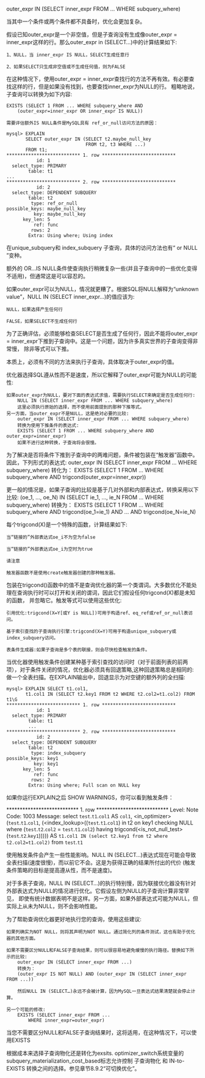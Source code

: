 outer_expr IN (SELECT inner_expr FROM ... WHERE subquery_where)

当其中一个条件或两个条件都不具备时，优化会更加复杂。

假设已知outer_expr是一个非空值，但是子查询没有生成像outer_expr = inner_expr这样的行。那么outer_expr in (SELECT…)中的计算结果如下:

	1、NULL，当 inner_expr IS NULL，SELECT生成任意行

	2、如果SELECT只生成非空值或不生成任何值，则为FALSE

在这种情况下，使用outer_expr = inner_expr查找行的方法不再有效。有必要查找这样的行，但是如果没有找到，也要查找inner_expr为NULL的行。
粗略地说，子查询可以转换为如下内容:

	EXISTS (SELECT 1 FROM ... WHERE subquery_where AND
        (outer_expr=inner_expr OR inner_expr IS NULL))
	
	需要评估额外IS NULL条件是MySQL具有 ref_or_null访问方法的原因：
	
	mysql> EXPLAIN
		   SELECT outer_expr IN (SELECT t2.maybe_null_key
								 FROM t2, t3 WHERE ...)
		   FROM t1;
	*************************** 1. row ***************************
			   id: 1
	  select_type: PRIMARY
			table: t1
	...
	*************************** 2. row ***************************
			   id: 2
	  select_type: DEPENDENT SUBQUERY
			table: t2
			 type: ref_or_null
	possible_keys: maybe_null_key
			  key: maybe_null_key
		  key_len: 5
			  ref: func
			 rows: 2
			Extra: Using where; Using index
			
在unique_subquery和 index_subquery 子查询，具体的访问方法也有“ or NULL ”变种。

额外的 OR…IS NULL条件使查询执行稍微复杂一些(并且子查询中的一些优化变得不适用)，但通常这是可以容忍的。

如果outer_expr可以为NULL，情况就更糟了。根据SQL将NULL解释为“unknown value”，NULL IN (SELECT inner_expr…)的值应该为:

	NULL，如果选择产生任何行

	FALSE，如果SELECT不生成任何行
	
为了正确评估，必须能够检查SELECT是否生成了任何行，因此不能将outer_expr = inner_expr下推到子查询中。这是一个问题，因为许多真实世界的子查询变得非常慢，
除非等式可以下推。

本质上，必须有不同的方法来执行子查询，具体取决于outer_expr的值。

优化器选择SQL遵从性而不是速度，所以它解释了outer_expr可能为NULL的可能性:

	如果outer_expr为NULL，要对下面的表达式求值，需要执行SELECT来确定是否生成任何行:
		NULL IN (SELECT inner_expr FROM ... WHERE subquery_where)
		这里必须执行原始的选择，而不使用前面提到的那种下推等式。
	另一方面，当outer_expr不是NULL，这是绝对必要的比较:
		outer_expr IN (SELECT inner_expr FROM ... WHERE subquery_where)
		转换为使用下推条件的表达式:
		EXISTS (SELECT 1 FROM ... WHERE subquery_where AND outer_expr=inner_expr)
		如果不进行这种转换，子查询将会很慢。
		
为了解决是否将条件下推到子查询中的两难问题，条件被包装在“触发器”函数中。因此，下列形式的表达式:
	outer_expr IN (SELECT inner_expr FROM ... WHERE subquery_where)
	转化为：
	EXISTS (SELECT 1 FROM ... WHERE subquery_where
                          AND trigcond(outer_expr=inner_expr))
						  
更一般的情况是，如果子查询的比较是基于几对外部和内部表达式，转换采用以下比较:
	(oe_1, ..., oe_N) IN (SELECT ie_1, ..., ie_N FROM ... WHERE subquery_where)
	转换为：
	EXISTS (SELECT 1 FROM ... WHERE subquery_where
                          AND trigcond(oe_1=ie_1)
                          AND ...
                          AND trigcond(oe_N=ie_N)

每个trigcond(X)是一个特殊的函数，计算结果如下:

	当“链接的”外部表达式oe_i不为空为false

	当“链接的”外部表达式oe_i为空时为true

	请注意

	触发器函数不是使用create触发器创建的那种触发器。
	
包装在trigcond()函数中的值不是查询优化器的第一个类谓词。大多数优化不能处理在查询执行时可以打开和关闭的谓词，因此它们假设任何trigcond(X)都是未知的函数，
并忽略它。触发等式可以使用这些优化:

	引用优化:trigcond(X=Y[或Y is NULL])可用于构造ref、eq_ref或ref_or_null表访问。
	
	基于索引查找的子查询执行引擎:trigcond(X=Y)可用于构造unique_subquery或index_subquery访问。
	
	表条件生成器:如果子查询是多个表的联接，则会尽快检查触发的条件。
	
当优化器使用触发条件创建某种基于索引查找的访问时（对于前面列表的前两项），对于条件关闭的情况，优化器必须具有回退策略,这种回退策略总是相同的:
做一个全表扫描。在EXPLAIN输出中，回退显示为对空键的额外列的全扫描:

	mysql> EXPLAIN SELECT t1.col1,
		   t1.col1 IN (SELECT t2.key1 FROM t2 WHERE t2.col2=t1.col2) FROM t1\G
	*************************** 1. row ***************************
			   id: 1
	  select_type: PRIMARY
			table: t1
			...
	*************************** 2. row ***************************
			   id: 2
	  select_type: DEPENDENT SUBQUERY
			table: t2
			 type: index_subquery
	possible_keys: key1
			  key: key1
		  key_len: 5
			  ref: func
			 rows: 2
			Extra: Using where; Full scan on NULL key
			
如果你运行EXPLAIN之后 SHOW WARNINGS，你可以看到触发条件：


*************************** 1. row ***************************
  Level: Note
   Code: 1003
Message: select `test`.`t1`.`col1` AS `col1`,
         <in_optimizer>(`test`.`t1`.`col1`,
         <exists>(<index_lookup>(<cache>(`test`.`t1`.`col1`) in t2
         on key1 checking NULL
         where (`test`.`t2`.`col2` = `test`.`t1`.`col2`) having
         trigcond(<is_not_null_test>(`test`.`t2`.`key1`))))) AS
         `t1.col1 IN (select t2.key1 from t2 where t2.col2=t1.col2)`
         from `test`.`t1`
		 
使用触发条件会产生一些性能影响。NULL IN (SELECT…)表达式现在可能会导致全表扫描(速度很慢)，而以前它不会。这是为获得正确的结果所付出的代价
(触发条件策略的目标是提高遵从性，而不是速度)。

对于多表子查询，NULL IN (SELECT…)的执行特别慢，因为联接优化器没有针对外部表达式为NULL的情况进行优化。它假设左侧为NULL的子查询计算非常罕见，
即使有统计数据表明不是这样。另一方面，如果外部表达式可能为NULL，但实际上从未为NULL，则不会影响性能。

为了帮助查询优化器更好地执行您的查询，使用这些建议:

	如果列确实为NOT NULL，则将其声明为NOT NULL。通过简化列的条件测试，这也有助于优化器的其他方面。

	如果不需要区分NULL和FALSE子查询结果，则可以很容易地避免缓慢的执行路径。替换如下所示的比较:
		outer_expr IN (SELECT inner_expr FROM ...)
		转换为：
		(outer_expr IS NOT NULL) AND (outer_expr IN (SELECT inner_expr FROM ...))
	
		然后NULL IN (SELECT…)永远不会被计算，因为MySQL一旦表达式结果清楚就会停止计算。

	另一个可能的修改:
		EXISTS (SELECT inner_expr FROM ...
			WHERE inner_expr=outer_expr)

当您不需要区分NULL和FALSE子查询结果时，这将适用，在这种情况下，可以使用EXISTS


根据成本来选择子查询物化还是转化为exsits.
optimizer_switch系统变量的subquery_materialization_cost_based标志允许控制 子查询物化 和 IN-to-EXISTS 转换之间的选择。参见章节8.9.2“可切换优化”。